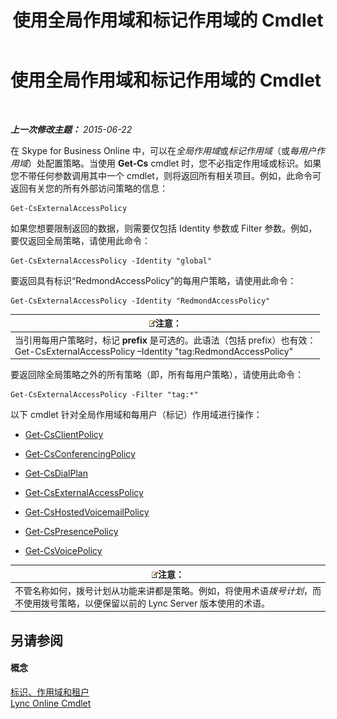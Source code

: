 ﻿---
title: 使用全局作用域和标记作用域的 Cmdlet
TOCTitle: 使用全局作用域和标记作用域的 Cmdlet
ms:assetid: 1e2bc055-8a72-425e-967b-e253add7018c
ms:mtpsurl: https://technet.microsoft.com/zh-cn/library/Dn362774(v=OCS.15)
ms:contentKeyID: 56271125
ms.date: 06/02/2017
mtps_version: v=OCS.15
ms.translationtype: HT
---

# 使用全局作用域和标记作用域的 Cmdlet

 

_**上一次修改主题：** 2015-06-22_

在 Skype for Business Online 中，可以在*全局作用域*或*标记作用域*（或*每用户作用域*）处配置策略。当使用 **Get-Cs** cmdlet 时，您不必指定作用域或标识。如果您不带任何参数调用其中一个 cmdlet，则将返回所有相关项目。例如，此命令可返回有关您的所有外部访问策略的信息：

    Get-CsExternalAccessPolicy

如果您想要限制返回的数据，则需要仅包括 Identity 参数或 Filter 参数。例如，要仅返回全局策略，请使用此命令：

    Get-CsExternalAccessPolicy -Identity "global"

要返回具有标识“RedmondAccessPolicy”的每用户策略，请使用此命令：

    Get-CsExternalAccessPolicy -Identity "RedmondAccessPolicy"

<table>
<thead>
<tr class="header">
<th><img src="images/Dn783119.note(OCS.15).gif" title="note" alt="note" />注意：</th>
</tr>
</thead>
<tbody>
<tr class="odd">
<td>当引用每用户策略时，标记 <strong>prefix</strong> 是可选的。此语法（包括 prefix）也有效：<br />
Get-CsExternalAccessPolicy –Identity &quot;tag:RedmondAccessPolicy&quot;</td>
</tr>
</tbody>
</table>


要返回除全局策略之外的所有策略（即，所有每用户策略），请使用此命令：

    Get-CsExternalAccessPolicy -Filter "tag:*"

以下 cmdlet 针对全局作用域和每用户（标记）作用域进行操作：

  - [Get-CsClientPolicy](get-csclientpolicy.md)

  - [Get-CsConferencingPolicy](get-csconferencingpolicy.md)

  - [Get-CsDialPlan](get-csdialplan.md)

  - [Get-CsExternalAccessPolicy](get-csexternalaccesspolicy.md)

  - [Get-CsHostedVoicemailPolicy](get-cshostedvoicemailpolicy.md)

  - [Get-CsPresencePolicy](get-cspresencepolicy.md)

  - [Get-CsVoicePolicy](get-csvoicepolicy.md)

<table>
<thead>
<tr class="header">
<th><img src="images/Dn783119.note(OCS.15).gif" title="note" alt="note" />注意：</th>
</tr>
</thead>
<tbody>
<tr class="odd">
<td>不管名称如何，拨号计划从功能来讲都是策略。例如，将使用术语<em>拨号计划</em>，而不使用拨号策略，以便保留以前的 Lync Server 版本使用的术语。</td>
</tr>
</tbody>
</table>


## 另请参阅

#### 概念

[标识、作用域和租户](identities-scopes-and-tenants-in-skype-for-business-online.md)  
[Lync Online Cmdlet](the-skype-for-business-online-cmdlets.md)

